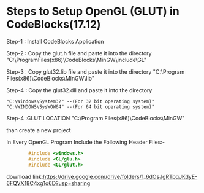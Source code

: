 # Steps to Setup OpenGL (GLUT) in CodeBlocks(17.12)


Step-1 : Install CodeBlocks Application

Step-2 : Copy the glut.h file and paste it into the directory
		 "C:\ProgramFiles(x86)\CodeBlocks\MinGW\include\GL"

Step-3 : Copy glut32.lib file and paste it into the directory
		 "C:\Program Files(x86)\CodeBlocks\MinGW\lib"

Step-4 : Copy the glut32.dll and paste it into the directory

	"C:\Windows\System32" --(For 32 bit operating system)"
	"C:\WINDOWS\SysWOW64" --(For 64 bit operating system)"
	
Step-4 :GLUT LOCATION  "C:\Program Files(x86)\CodeBlocks\MinGW"

than create a new project

In Every OpenGL Program Include the Following Header Files:-
```c
		#include <windows.h>
		#include <GL/glu.h>
		#include <GL/glut.h>
 ```
    
download link:https://drive.google.com/drive/folders/1_6dOsJgRTpqJKdyE-6FQVX18C4xg1o6D?usp=sharing

